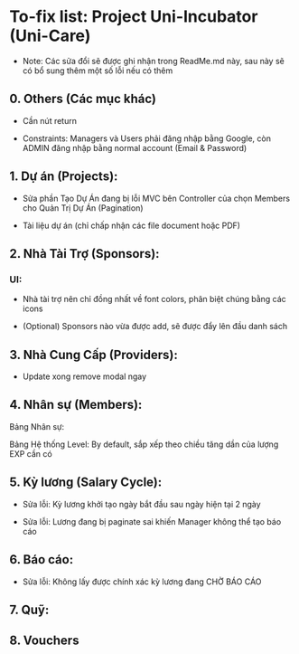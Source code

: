 # To-fix list: Project Uni-Incubator (Uni-Care)

- Note: Các sửa đổi sẽ được ghi nhận trong ReadMe.md này, sau này sẽ có bổ sung thêm một số lỗi nếu có thêm

## 0. Others (Các mục khác)

- Cần nút return

- Constraints: Managers và Users phải đăng nhập bằng Google, còn ADMIN đăng nhập bằng normal account (Email & Password)

## 1. Dự án (Projects): 

- Sửa phần Tạo Dự Án đang bị lỗi MVC bên Controller của chọn Members cho Quản Trị Dự Án (Pagination)

- Tài liệu dự án (chỉ chấp nhận các file document hoặc PDF)

## 2. Nhà Tài Trợ (Sponsors):

### UI: 

- Nhà tài trợ nên chỉ đồng nhất về font colors, phân biệt chúng bằng các icons

- (Optional) Sponsors nào vừa được add, sẽ được đẩy lên đầu danh sách


## 3. Nhà Cung Cấp (Providers):

- Update xong remove modal ngay

## 4. Nhân sự (Members):

Bảng Nhân sự:

Bảng Hệ thống Level: By default, sắp xếp theo chiều tăng dần của lượng EXP cần có


## 5. Kỳ lương (Salary Cycle):

- Sửa lỗi: Kỳ lương khởi tạo ngày bắt đầu sau ngày hiện tại 2 ngày

- Sửa lỗi: Lương đang bị paginate sai khiến Manager không thể tạo báo cáo

## 6. Báo cáo:

- Sửa lỗi: Không lấy được chính xác kỳ lương đang CHỜ BÁO CÁO

## 7. Quỹ:

## 8. Vouchers